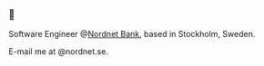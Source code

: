 ### 👋
Software Engineer @<a link href='https://nordnetab.com/'>Nordnet Bank</a>, based in Stockholm, Sweden.

E-mail me at @nordnet.se.
